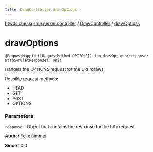 ```yaml
---
title: DrawController.drawOptions - 
---
```


[htwdd.chessgame.server.controller](../index.html) / [DrawController](index.html) / [drawOptions](./draw-options.html)

# drawOptions

`@RequestMapping([RequestMethod.OPTIONS]) fun drawOptions(response: HttpServletResponse): `[`Unit`](https://kotlinlang.org/api/latest/jvm/stdlib/kotlin/-unit/index.html)

Handles the OPTIONS request for the URI /draws

Possible request methods:

* HEAD
* GET
* POST
* OPTIONS

### Parameters

`response` - Object that contains the response for the http request

**Author**
Felix Dimmel

**Since**
1.0.0

